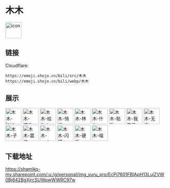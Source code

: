 # 木木
<img src="https://emoji.shojo.cn/bili/src/木木/icon.png" width="50" height="50" alt="icon">

## 链接
Cloudflare:
```
https://emoji.shojo.cn/bili/src/木木
https://emoji.shojo.cn/bili/webp/木木
```
## 展示
<img src="https://emoji.shojo.cn/bili/src/木木/木木-love.png" width="50" height="50" alt="木木-love">
<img src="https://emoji.shojo.cn/bili/src/木木/木木-哎？.png" width="50" height="50" alt="木木-哎？">
<img src="https://emoji.shojo.cn/bili/src/木木/木木-给你！.png" width="50" height="50" alt="木木-给你！">
<img src="https://emoji.shojo.cn/bili/src/木木/木木-悄悄.png" width="50" height="50" alt="木木-悄悄">
<img src="https://emoji.shojo.cn/bili/src/木木/木木-林.png" width="50" height="50" alt="木木-林">
<img src="https://emoji.shojo.cn/bili/src/木木/木木-什么.png" width="50" height="50" alt="木木-什么">
<img src="https://emoji.shojo.cn/bili/src/木木/木木-贴贴.png" width="50" height="50" alt="木木-贴贴">
<img src="https://emoji.shojo.cn/bili/src/木木/木木-我来了~.png" width="50" height="50" alt="木木-我来了~">
<img src="https://emoji.shojo.cn/bili/src/木木/木木-无语.png" width="50" height="50" alt="木木-无语">
<img src="https://emoji.shojo.cn/bili/src/木木/木木-子.png" width="50" height="50" alt="木木-子">
<img src="https://emoji.shojo.cn/bili/src/木木/木木-震惊.png" width="50" height="50" alt="木木-震惊">
<img src="https://emoji.shojo.cn/bili/src/木木/木木-no！.png" width="50" height="50" alt="木木-no！">
<img src="https://emoji.shojo.cn/bili/src/木木/木木-闪耀.png" width="50" height="50" alt="木木-闪耀">
<img src="https://emoji.shojo.cn/bili/src/木木/木木-硬币.png" width="50" height="50" alt="木木-硬币">
<img src="https://emoji.shojo.cn/bili/src/木木/木木-喵.png" width="50" height="50" alt="木木-喵">

## 下载地址

https://shamiko-my.sharepoint.com/:u:/g/personal/img_yuru_pro/EcPj7601FBlApH13LujZVW0Bj642BgXjrcSUWpwWWRC97w